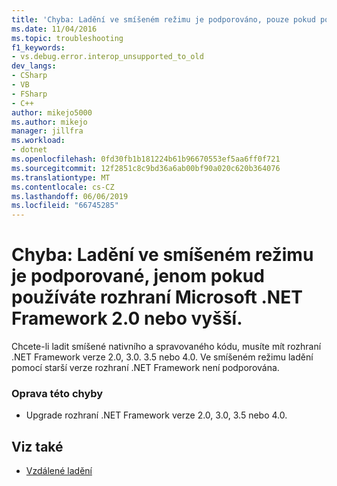 ```yaml
---
title: 'Chyba: Ladění ve smíšeném režimu je podporováno, pouze pokud používáte rozhraní Microsoft .NET Framework 2.0 nebo vyšší. | Dokumentace Microsoftu'
ms.date: 11/04/2016
ms.topic: troubleshooting
f1_keywords:
- vs.debug.error.interop_unsupported_to_old
dev_langs:
- CSharp
- VB
- FSharp
- C++
author: mikejo5000
ms.author: mikejo
manager: jillfra
ms.workload:
- dotnet
ms.openlocfilehash: 0fd30fb1b181224b61b96670553ef5aa6ff0f721
ms.sourcegitcommit: 12f2851c8c9bd36a6ab00bf90a020c620b364076
ms.translationtype: MT
ms.contentlocale: cs-CZ
ms.lasthandoff: 06/06/2019
ms.locfileid: "66745285"
---
```

# <a name="error-mixed-mode-debugging-is-supported-only-when-using-microsoft-net-framework-20-or-greater"></a>Chyba: Ladění ve smíšeném režimu je podporované, jenom pokud používáte rozhraní Microsoft .NET Framework 2.0 nebo vyšší.
Chcete-li ladit smíšené nativního a spravovaného kódu, musíte mít rozhraní .NET Framework verze 2.0, 3.0. 3.5 nebo 4.0. Ve smíšeném režimu ladění pomocí starší verze rozhraní .NET Framework není podporována.

### <a name="to-correct-this-error"></a>Oprava této chyby

- Upgrade rozhraní .NET Framework verze 2.0, 3.0, 3.5 nebo 4.0.

## <a name="see-also"></a>Viz také
- [Vzdálené ladění](../debugger/remote-debugging.md)